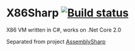 # X86Sharp [![Build status](https://ci.appveyor.com/api/projects/status/dgsql1bmt4ur9kci?svg=true)](https://ci.appveyor.com/project/phillyai/x86sharp)

X86 VM written in C#, works on .Net Core 2.0

Separated from project [AssemblySharp](https://github.com/phillyai/AssemblySharp)
